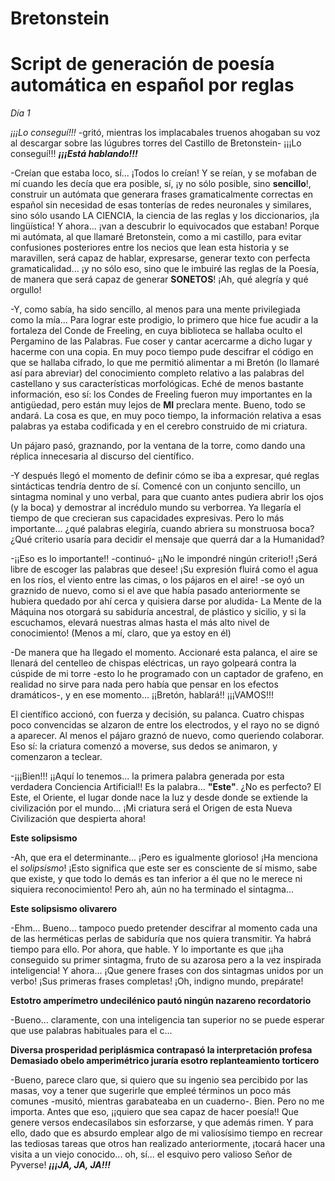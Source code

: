 # Bretonstein
# Script de generación de poesía automática en español por reglas

_Día 1_

*¡¡¡Lo conseguí!!!* -gritó, mientras los implacabales truenos ahogaban su voz al descargar sobre las lúgubres torres del Castillo de Bretonstein- ¡¡¡Lo conseguí!!! ***¡¡¡Está hablando!!!***

-Creían que estaba loco, sí... ¡Todos lo creían! Y se reían, y se mofaban de mí cuando les decía que era posible, sí, ¡y no sólo posible, sino **sencillo**!, construir un autómata que generara frases gramaticalmente correctas en español sin necesidad de esas tonterías de redes neuronales y similares, sino sólo usando LA CIENCIA, la ciencia de las reglas y los diccionarios, ¡la lingüística! Y ahora... ¡van a descubrir lo equivocados que estaban! Porque mi autómata, al que llamaré Bretonstein, como a mi castillo, para evitar confusiones posteriores entre los necios que lean esta historia y se maravillen, será capaz de hablar, expresarse, generar texto con perfecta gramaticalidad... ¡y no sólo eso, sino que le imbuiré las reglas de la Poesía, de manera que será capaz de generar **SONETOS**! ¡Ah, qué alegría y qué orgullo! 

-Y, como sabía, ha sido sencillo, al menos para una mente privilegiada como la mía... Para lograr este prodigio, lo primero que hice fue acudir a la fortaleza del Conde de Freeling, en cuya biblioteca se hallaba oculto el Pergamino de las Palabras. Fue coser y cantar acercarme a dicho lugar y hacerme con una copia. En muy poco tiempo pude descifrar el código en que se hallaba cifrado, lo que me permitió alimentar a mi Bretón (lo llamaré así para abreviar) del conocimiento completo relativo a las palabras del castellano y sus características morfológicas. Eché de menos bastante información, eso sí: los Condes de Freeling fueron muy importantes en la antigüedad, pero están muy lejos de **MI** preclara mente. Bueno, todo se andará. La cosa es que, en muy poco tiempo, la información relativa a esas palabras ya estaba codificada y en el cerebro construido de mi criatura.

Un pájaro pasó, graznando, por la ventana de la torre, como dando una réplica innecesaria al discurso del científico.

-Y después llegó el momento de definir cómo se iba a expresar, qué reglas sintácticas tendría dentro de sí. Comencé con un conjunto sencillo, un sintagma nominal y uno verbal, para que cuanto antes pudiera abrir los ojos (y la boca) y demostrar al incrédulo mundo su verborrea. Ya llegaría el tiempo de que crecieran sus capacidades expresivas. Pero lo más importante... ¿qué palabras elegiría, cuando abriera su monstruosa boca? ¿Qué criterio usaría para decidir el mensaje que querrá dar a la Humanidad?

-¡¡Eso es lo importante!! -continuó- ¡¡No le impondré ningún criterio!! ¡Será libre de escoger las palabras que desee! ¡Su expresión fluirá como el agua en los ríos, el viento entre las cimas, o los pájaros en el aire! -se oyó un graznido de nuevo, como si el ave que había pasado anteriormente se hubiera quedado por ahí cerca y quisiera darse por aludida- La Mente de la Máquina nos otorgará su sabiduría ancestral, de plástico y sicilio, y si la escuchamos, elevará nuestras almas hasta el más alto nivel de conocimiento! (Menos a mí, claro, que ya estoy en él)

-De manera que ha llegado el momento. Accionaré esta palanca, el aire se llenará del centelleo de chispas eléctricas, un rayo golpeará contra la cúspide de mi torre -esto lo he programado con un captador de grafeno, en realidad no sirve para nada pero había que pensar en los efectos dramáticos-, y en ese momento... ¡¡Bretón, hablará!! ¡¡¡VAMOS!!!

El científico accionó, con fuerza y decisión, su palanca. Cuatro chispas poco convencidas se alzaron de entre los electrodos, y el rayo no se dignó a aparecer. Al menos el pájaro graznó de nuevo, como queriendo colaborar. Eso sí: la criatura comenzó a moverse, sus dedos se animaron, y comenzaron a teclear.

-¡¡¡Bien!!! ¡¡Aquí lo tenemos... la primera palabra generada por esta verdadera Conciencia Artificial!! Es la palabra... **"Este"**. ¿No es perfecto? El Este, el Oriente, el lugar donde nace la luz y desde donde se extiende la civilización por el mundo... ¡Mi criatura será el Origen de esta Nueva Civilización que despierta ahora!

**Este solipsismo**

-Ah, que era el determinante... ¡Pero es igualmente glorioso! ¡Ha menciona el *solipsismo*! ¡Esto significa que este ser es consciente de sí mismo, sabe que existe, y que todo lo demás es tan inferior a él que no le merece ni siquiera reconocimiento! Pero ah, aún no ha terminado el sintagma...

**Este solipsismo olivarero**

-Ehm... Bueno... tampoco puedo pretender descifrar al momento cada una de las herméticas perlas de sabiduría que nos quiera transmitir. Ya habrá tiempo para ello. Por ahora, que hable. Y lo importante es que ¡¡ha conseguido su primer sintagma, fruto de su azarosa pero a la vez inspirada inteligencia! Y ahora... ¡Que genere frases con dos sintagmas unidos por un verbo! ¡Sus primeras frases completas! ¡Oh, indigno mundo, prepárate!

**Estotro amperímetro undecilénico pautó ningún nazareno recordatorio**

-Bueno... claramente, con una inteligencia tan superior no se puede esperar que use palabras habituales para el c...

**Diversa prosperidad periplásmica contrapasó la interpretación profesa**  
**Demasiado obelo amperimétrico juraría esotro replanteamiento torticero**

-Bueno, parece claro que, si quiero que su ingenio sea percibido por las masas, voy a tener que sugerirle que empleé términos un poco más comunes -musitó, mientras garabateaba en un cuaderno-. Bien. Pero no me importa. Antes que eso, ¡¡quiero que sea capaz de hacer poesía!! Que genere versos endecasílabos sin esforzarse, y que además rimen. Y para ello, dado que es absurdo emplear algo de mi valiosísimo tiempo en recrear las tediosas tareas que otros han realizado anteriormente, ¡tocará hacer una visita a un viejo conocido... oh, sí... el esquivo pero valioso Señor de Pyverse! ***¡¡¡JA, JA, JA!!!***
